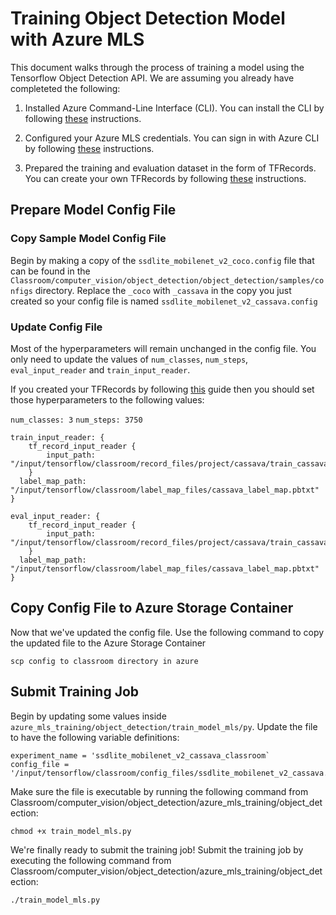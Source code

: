 # Training Object Detection Model with Azure MLS

This document walks through the process of training a model using the Tensorflow Object Detection API. We are assuming you already have completeted the following:

1. Installed Azure Command-Line Interface (CLI). You can install the CLI by following [these](https://learn.microsoft.com/en-us/cli/azure/install-azure-cli) instructions.

2. Configured your Azure MLS credentials. You can sign in with Azure CLI by following [these](https://learn.microsoft.com/en-us/cli/azure/authenticate-azure-cli) instructions.

3. Prepared the training and evaluation dataset in the form of TFRecords. You can create your own TFRecords by following [these](https://github.com/PlantVillage/Classroom/blob/d8be8249aa8367f80a8b6351b6d56ba134eba71e/computer_vision/object_detection/object_detection/g3doc/creating_tf_records.md) instructions.

## Prepare Model Config File

### Copy Sample Model Config File

Begin by making a copy of the `ssdlite_mobilenet_v2_coco.config` file that can be found in the `Classroom/computer_vision/object_detection/object_detection/samples/configs` directory. Replace the `_coco` with `_cassava` in the copy you just created so your config file is named `ssdlite_mobilenet_v2_cassava.config`

### Update Config File

Most of the hyperparameters will remain unchanged in the config file. You only need to update the values of `num_classes`, `num_steps`, `eval_input_reader` and `train_input_reader`.

If you created your TFRecords by following [this](https://github.com/PlantVillage/Classroom/blob/d8be8249aa8367f80a8b6351b6d56ba134eba71e/computer_vision/object_detection/object_detection/g3doc/creating_tf_records.md) guide then you should set those hyperparameters to the following values:


`num_classes: 3`
`num_steps: 3750`
```
train_input_reader: {
    tf_record_input_reader {
        input_path: "/input/tensorflow/classroom/record_files/project/cassava/train_cassava_1.record"
    }
  label_map_path: "/input/tensorflow/classroom/label_map_files/cassava_label_map.pbtxt"
}

eval_input_reader: {
    tf_record_input_reader {
        input_path: "/input/tensorflow/classroom/record_files/project/cassava/train_cassava_1.record"
    }
  label_map_path: "/input/tensorflow/classroom/label_map_files/cassava_label_map.pbtxt"
}
```

## Copy Config File to Azure Storage Container

Now that we've updated the config file. Use the following command to copy the updated file to the Azure Storage Container

`scp config to classroom directory in azure`

## Submit Training Job

 Begin by updating some values inside `azure_mls_training/object_detection/train_model_mls/py`. Update the file to have the following variable definitions:
 ```
 experiment_name = 'ssdlite_mobilenet_v2_cassava_classroom`
 config_file = '/input/tensorflow/classroom/config_files/ssdlite_mobilenet_v2_cassava.config'
 ```
 Make sure the file is executable by running the following command from Classroom/computer_vision/object_detection/azure_mls_training/object_detection:

 `chmod +x train_model_mls.py`

 We're finally ready to submit the training job! Submit the training job by executing the following command from  Classroom/computer_vision/object_detection/azure_mls_training/object_detection:

 `./train_model_mls.py`
